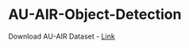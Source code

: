 # AU-AIR-Object-Detection

Download AU-AIR Dataset - [Link](https://bozcani.github.io/auairdataset#download)

